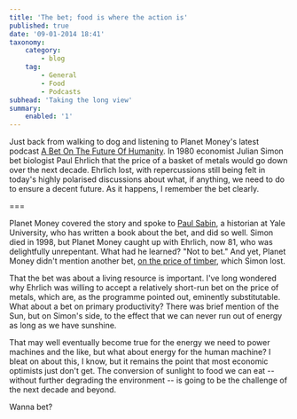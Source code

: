 ```yaml
---
title: 'The bet; food is where the action is'
published: true
date: '09-01-2014 18:41'
taxonomy:
    category:
        - blog
    tag:
        - General
        - Food
        - Podcasts
subhead: 'Taking the long view'
summary:
    enabled: '1'
---
```


Just back from walking to dog and listening to Planet Money's latest podcast [A Bet On The Future Of Humanity](http://www.npr.org/blogs/money/2014/01/08/260761433/episode-508-a-bet-on-the-future-of-humanity). In 1980 economist Julian Simon bet biologist Paul Ehrlich that the price of a basket of metals would go down over the next decade. Ehrlich lost, with repercussions still being felt in today's highly polarised discussions about what, if anything, we need to do to ensure a decent future. As it happens, I remember the bet clearly.

===

Planet Money covered the story and spoke to [Paul Sabin](http://www.paulsabin.com/), a historian at Yale University, who has written a book about the bet, and did so well. Simon died in 1998, but Planet Money caught up with Ehrlich, now 81, who was delightfully unrepentant. What had he learned? "Not to bet." And yet, Planet Money didn't mention another bet, [on the price of timber](http://www.webcitation.org/5Xuoqlqvo), which Simon lost.

That the bet was about a living resource is important. I've long wondered why Ehrlich was willing to accept a relatively short-run bet on the price of metals, which are, as the programme pointed out, eminently substitutable. What about a bet on primary productivity? There was brief mention of the Sun, but on Simon's side, to the effect that we can never run out of energy as long as we have sunshine.

That may well eventually become true for the energy we need to power machines and the like, but what about energy for the human machine? I bleat on about this, I know, but it remains the point that most economic optimists just don't get. The conversion of sunlight to food we can eat -- without further degrading the environment -- is going to be the challenge of the next decade and beyond.

Wanna bet?